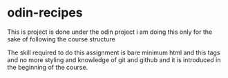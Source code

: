 # odin-recipes
This is project is done under the odin project i am doing this only for the sake of following the course structure 

The skill required to do this assignment is bare minimum html and this tags and no more styling and knowledge of git and github and it is introduced in the beginning of the course.
